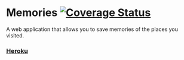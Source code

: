 # Memories [![Coverage Status](https://coveralls.io/repos/github/X-Viktor/memories/badge.svg?branch=main)](https://coveralls.io/github/X-Viktor/memories?branch=main)

A web application that allows you to save memories of the places you visited.

### [Heroku](https://your-memories.herokuapp.com/)
